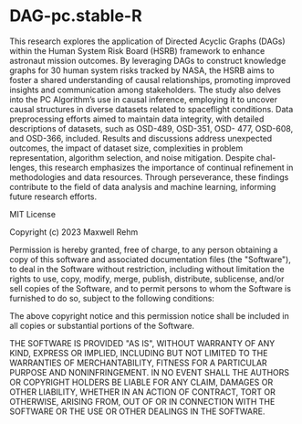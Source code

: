 # DAG-pc.stable-R

This research explores the application of Directed Acyclic Graphs
(DAGs) within the Human System Risk Board (HSRB) framework to
enhance astronaut mission outcomes. By leveraging DAGs to construct
knowledge graphs for 30 human system risks tracked by NASA, the HSRB
aims to foster a shared understanding of causal relationships, promoting
improved insights and communication among stakeholders. The study
also delves into the PC Algorithm’s use in causal inference, employing
it to uncover causal structures in diverse datasets related to spaceflight
conditions. Data preprocessing efforts aimed to maintain data integrity,
with detailed descriptions of datasets, such as OSD-489, OSD-351, OSD-
477, OSD-608, and OSD-366, included. Results and discussions address
unexpected outcomes, the impact of dataset size, complexities in problem
representation, algorithm selection, and noise mitigation. Despite chal-
lenges, this research emphasizes the importance of continual refinement in
methodologies and data resources. Through perseverance, these findings
contribute to the field of data analysis and machine learning, informing
future research efforts.

MIT License

Copyright (c) 2023 Maxwell Rehm

Permission is hereby granted, free of charge, to any person obtaining a copy
of this software and associated documentation files (the "Software"), to deal
in the Software without restriction, including without limitation the rights
to use, copy, modify, merge, publish, distribute, sublicense, and/or sell
copies of the Software, and to permit persons to whom the Software is
furnished to do so, subject to the following conditions:

The above copyright notice and this permission notice shall be included in all
copies or substantial portions of the Software.

THE SOFTWARE IS PROVIDED "AS IS", WITHOUT WARRANTY OF ANY KIND, EXPRESS OR
IMPLIED, INCLUDING BUT NOT LIMITED TO THE WARRANTIES OF MERCHANTABILITY,
FITNESS FOR A PARTICULAR PURPOSE AND NONINFRINGEMENT. IN NO EVENT SHALL THE
AUTHORS OR COPYRIGHT HOLDERS BE LIABLE FOR ANY CLAIM, DAMAGES OR OTHER
LIABILITY, WHETHER IN AN ACTION OF CONTRACT, TORT OR OTHERWISE, ARISING FROM,
OUT OF OR IN CONNECTION WITH THE SOFTWARE OR THE USE OR OTHER DEALINGS IN THE
SOFTWARE.
